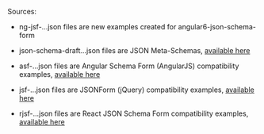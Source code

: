 Sources:

* ng-jsf-...json files are new examples created for angular6-json-schema-form

* json-schema-draft...json files are JSON Meta-Schemas,
  [available here](http://json-schema.org/specification-links.html)

* asf-...json files are Angular Schema Form (AngularJS) compatibility examples,
  [available here](http://schemaform.io/examples/bootstrap-example.html)

* jsf-...json files are JSONForm (jQuery) compatibility examples,
  [available here](http://ulion.github.io/jsonform/playground/)

* rjsf-...json files are React JSON Schema Form compatibility examples,
  [available here](https://mozilla-services.github.io/react-jsonschema-form/)
